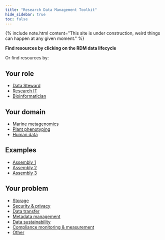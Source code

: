 ```yaml
---
title: "Research Data Management Toolkit"
hide_sidebar: true
toc: false
---
```


{% include note.html content="This site is under construction, weird things can happen at any given moment." %}

<p class="centered"><strong>Find resources by clicking on the RDM data lifecycle</strong></p>
<object class="main_rdm" type="image/svg+xml" data="images/RDM_circle_final4.svg"></object>
<p>Or find resources by:</p>
<div class="flexbox">
    <div>
        <h2 class="button no_anchor">Your role</h2>
        <ul class="child-box">
        <li><a href="data_stewards">Data Steward</a></li>
        <li><a href="research_it">Research IT</a></li>
        <li><a href="bioinformatician">Bioinformatician</a></li>
        </ul>
    </div>
    <div>
        <h2 class="button no_anchor">Your domain</h2>
        <ul class="child-box">
        <li><a href="marine_metagenomics_usecase">Marine metagenomics</a></li>
        <li><a href="plant_phenotyping_usecase">Plant phenotyping</a></li>
        <li><a href="humandata_usecase">Human data</a></li>
        </ul>
    </div>
    <div>
        <h2 class="button no_anchor">Examples</h2>
        <ul class="child-box">
        <li><a href="">Assembly 1</a></li>
        <li><a href="">Assembly 2</a></li>
        <li><a href="">Assembly 3</a></li>
        </ul>
    </div>
    <div>
        <h2 class="button no_anchor">Your problem</h2>
        <ul class="child-box">
        <li><a href="storage">Storage</a></li>
        <li><a href="security_and_privacy">Security & privacy</a></li>
        <li><a href="data_transfer">Data transfer</a></li>
        <li><a href="metadata_management">Metadata management</a></li>
        <li><a href="data_sustainability">Data sustainability</a></li>
        <li><a href="compliance_monitoring_and_measurement">Compliance monitoring & measurement</a></li>
        <li><a href="other_functional_areas">Other</a></li>
        </ul>
    </div>
</div>
